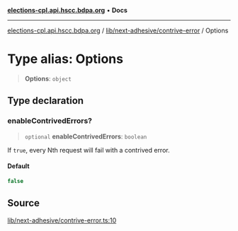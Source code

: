 [**elections-cpl.api.hscc.bdpa.org**](../../../../README.md) • **Docs**

***

[elections-cpl.api.hscc.bdpa.org](../../../../README.md) / [lib/next-adhesive/contrive-error](../README.md) / Options

# Type alias: Options

> **Options**: `object`

## Type declaration

### enableContrivedErrors?

> `optional` **enableContrivedErrors**: `boolean`

If `true`, every Nth request will fail with a contrived error.

#### Default

```ts
false
```

## Source

[lib/next-adhesive/contrive-error.ts:10](https://github.com/nhscc/elections_cpl.api.hscc.bdpa.org/blob/46ed5b306a3fd199be2bd28706c3da03542c6da3/lib/next-adhesive/contrive-error.ts#L10)
